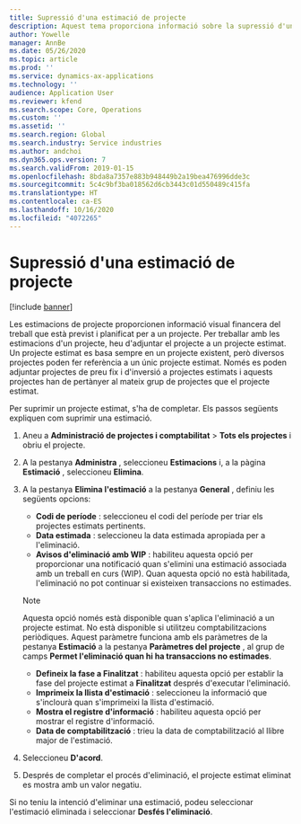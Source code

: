 ```yaml
---
title: Supressió d'una estimació de projecte
description: Aquest tema proporciona informació sobre la supressió d'una estimació del projecte després que s'hagi completat.
author: Yowelle
manager: AnnBe
ms.date: 05/26/2020
ms.topic: article
ms.prod: ''
ms.service: dynamics-ax-applications
ms.technology: ''
audience: Application User
ms.reviewer: kfend
ms.search.scope: Core, Operations
ms.custom: ''
ms.assetid: ''
ms.search.region: Global
ms.search.industry: Service industries
ms.author: andchoi
ms.dyn365.ops.version: 7
ms.search.validFrom: 2019-01-15
ms.openlocfilehash: 8bda8a7357e883b948449b2a19bea476996dde3c
ms.sourcegitcommit: 5c4c9bf3ba018562d6cb3443c01d550489c415fa
ms.translationtype: HT
ms.contentlocale: ca-ES
ms.lasthandoff: 10/16/2020
ms.locfileid: "4072265"
---
```

# <a name="eliminate-a-project-estimate"></a>Supressió d'una estimació de projecte

[!include [banner](../includes/banner.md)]

Les estimacions de projecte proporcionen informació visual financera del treball que està previst i planificat per a un projecte. Per treballar amb les estimacions d'un projecte, heu d'adjuntar el projecte a un projecte estimat. Un projecte estimat es basa sempre en un projecte existent, però diversos projectes poden fer referència a un únic projecte estimat. Només es poden adjuntar projectes de preu fix i d'inversió a projectes estimats i aquests projectes han de pertànyer al mateix grup de projectes que el projecte estimat.

Per suprimir un projecte estimat, s'ha de completar. Els passos següents expliquen com suprimir una estimació.

1. Aneu a **Administració de projectes i comptabilitat** > **Tots els projectes** i obriu el projecte. 
2. A la pestanya **Administra** , seleccioneu **Estimacions** i, a la pàgina **Estimació** , seleccioneu **Elimina**.
3. A la pestanya **Elimina l'estimació** a la pestanya **General** , definiu les següents opcions:

   - **Codi de període** : seleccioneu el codi del període per triar els projectes estimats pertinents. 
   - **Data estimada** : seleccioneu la data estimada apropiada per a l'eliminació.
   - **Avisos d'eliminació amb WIP** : habiliteu aquesta opció per proporcionar una notificació quan s'elimini una estimació associada amb un treball en curs (WIP). Quan aquesta opció no està habilitada, l'eliminació no pot continuar si existeixen transaccions no estimades. 
   > [!NOTE]
   > Aquesta opció només està disponible quan s'aplica l'eliminació a un projecte estimat. No està disponible si utilitzeu comptabilitzacions periòdiques. Aquest paràmetre funciona amb els paràmetres de la pestanya **Estimació** a la pestanya **Paràmetres del projecte** , al grup de camps **Permet l'eliminació quan hi ha transaccions no estimades**.
   - **Defineix la fase a Finalitzat** : habiliteu aquesta opció per establir la fase del projecte estimat a **Finalitzat** després d'executar l'eliminació.
   - **Imprimeix la llista d'estimació** : seleccioneu la informació que s'inclourà quan s'imprimeixi la llista d'estimació.
   - **Mostra el registre d'informació** : habiliteu aquesta opció per mostrar el registre d'informació.
   - **Data de comptabilització** : trieu la data de comptabilització al llibre major de l'estimació.

4.  Seleccioneu **D'acord**.
5. Després de completar el procés d'eliminació, el projecte estimat eliminat es mostra amb un valor negatiu. 

Si no teniu la intenció d'eliminar una estimació, podeu seleccionar l'estimació eliminada i seleccionar **Desfés l'eliminació**.   
